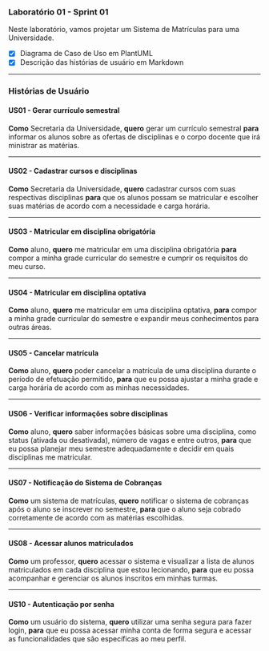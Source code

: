 ### Laboratório 01 - Sprint 01

Neste laboratório, vamos projetar um Sistema de Matrículas para uma Universidade.

- [x] Diagrama de Caso de Uso em PlantUML
- [x] Descrição das histórias de usuário em Markdown

---
### Histórias de Usuário

#### US01 - Gerar currículo semestral

**Como** Secretaria da Universidade, **quero** gerar um currículo semestral **para** informar os alunos sobre as ofertas de disciplinas e o corpo docente que irá ministrar as matérias.

---
#### US02 - Cadastrar cursos e disciplinas

**Como** Secretaria da Universidade, **quero** cadastrar cursos com suas respectivas disciplinas **para** que os alunos possam se matricular e escolher suas matérias de acordo com a necessidade e carga horária.

---
#### US03 - Matricular em disciplina obrigatória

**Como** aluno, **quero** me matricular em uma disciplina obrigatória **para**  compor a minha grade curricular do semestre e cumprir os requisitos do meu curso.

---
#### US04 - Matricular em disciplina optativa
**Como** aluno, **quero** me matricular em uma disciplina optativa, **para** compor a minha grade curricular do semestre e expandir meus conhecimentos para outras áreas.

---
#### US05 - Cancelar matrícula
**Como** aluno, **quero** poder cancelar a matrícula de uma disciplina durante o período de efetuação permitido, **para** que eu possa ajustar a minha grade e carga horária de acordo com as minhas necessidades.

---
#### US06 - Verificar informações sobre disciplinas
**Como** aluno, **quero** saber informações básicas sobre uma disciplina, como status (ativada ou desativada), número de vagas e entre outros, **para** que eu possa planejar meu semestre adequadamente e decidir em quais disciplinas me matricular.

---
#### US07 - Notificação do Sistema de Cobranças
**Como** um sistema de matrículas, **quero** notificar o sistema de cobranças após o aluno se inscrever no semestre, **para** que o aluno seja cobrado corretamente de acordo com as matérias escolhidas. 

---
#### US08 - Acessar alunos matriculados
**Como** um professor, **quero** acessar o sistema e visualizar a lista de alunos matriculados em cada disciplina que estou lecionando, **para** que eu possa acompanhar e gerenciar os alunos inscritos em minhas turmas.

---
#### US10 - Autenticação por senha 
**Como** um usuário do sistema, **quero** utilizar uma senha segura para fazer login, **para** que eu possa acessar minha conta de forma segura e acessar as funcionalidades que são específicas ao meu perfil.

